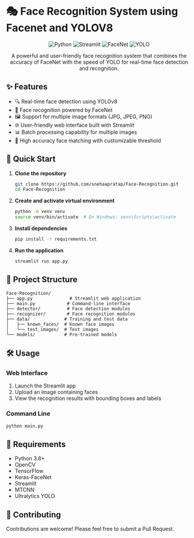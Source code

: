 # 🎭 Face Recognition System using Facenet and YOLOV8 

<div align="center">

![Python](https://img.shields.io/badge/Python-3.8%2B-blue)
![Streamlit](https://img.shields.io/badge/Streamlit-1.0%2B-red)
![FaceNet](https://img.shields.io/badge/FaceNet-Keras-orange)
![YOLO](https://img.shields.io/badge/YOLO-v8-green)

A powerful and user-friendly face recognition system that combines the accuracy of FaceNet with the speed of YOLO for real-time face detection and recognition.

</div>

## ✨ Features

- 🔍 Real-time face detection using YOLOv8
- 👤 Face recognition powered by FaceNet
- 🖼️ Support for multiple image formats (JPG, JPEG, PNG)
- 🌐 User-friendly web interface built with Streamlit
- 📊 Batch processing capability for multiple images
- 🎯 High accuracy face matching with customizable threshold

## 🚀 Quick Start

1. **Clone the repository**
   ```bash
   git clone https://github.com/snehaapratap/Face-Recognition.git
   cd Face-Recognition
   ```

2. **Create and activate virtual environment**
   ```bash
   python -m venv venv
   source venv/bin/activate  # On Windows: venv\Scripts\activate
   ```

3. **Install dependencies**
   ```bash
   pip install -r requirements.txt
   ```

4. **Run the application**
   ```bash
   streamlit run app.py
   ```

## 📁 Project Structure

```
Face-Recognition/
├── app.py              # Streamlit web application
├── main.py            # Command-line interface
├── detector/          # Face detection modules
├── recognizer/        # Face recognition modules
├── data/             # Training and test data
│   ├── known_faces/  # Known face images
│   └── test_images/  # Test images
└── models/           # Pre-trained models
```

## 🛠️ Usage

### Web Interface
1. Launch the Streamlit app
2. Upload an image containing faces
3. View the recognition results with bounding boxes and labels

### Command Line
```bash
python main.py
```

## 📝 Requirements

- Python 3.8+
- OpenCV
- TensorFlow
- Keras-FaceNet
- Streamlit
- MTCNN
- Ultralytics YOLO

## 🤝 Contributing

Contributions are welcome! Please feel free to submit a Pull Request.


